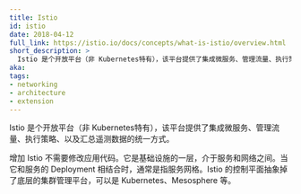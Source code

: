 ```yaml
---
title: Istio
id: istio
date: 2018-04-12
full_link: https://istio.io/docs/concepts/what-is-istio/overview.html
short_description: >
  Istio 是个开放平台（非 Kubernetes特有），该平台提供了集成微服务、管理流量、执行策略、以及汇总遥测数据的统一方式。
aka: 
tags:
- networking
- architecture
- extension
---
```


<!--
---
title: Istio
id: istio
date: 2018-04-12
full_link: https://istio.io/docs/concepts/what-is-istio/overview.html
short_description: >
  An open platform (not Kubernetes-specific) that provides a uniform way to integrate microservices, manage traffic flow, enforce policies, and aggregate telemetry data.

aka: 
tags:
- networking
- architecture
- extension
---
-->

<!--
 An open platform (not Kubernetes-specific) that provides a uniform way to integrate microservices, manage traffic flow, enforce policies, and aggregate telemetry data.
-->

Istio 是个开放平台（非 Kubernetes特有），该平台提供了集成微服务、管理流量、执行策略、以及汇总遥测数据的统一方式。

<!--more--> 

<!--
Adding Istio does not require changing application code. It is a layer of infrastructure between a service and the network, which when combined with service deployments, is commonly referred to as a service mesh. Istio's control plane abstracts away the underlying cluster management platform, which may be Kubernetes, Mesosphere, etc.
-->

增加 Istio 不需要修改应用代码。它是基础设施的一层，介于服务和网络之间。当它和服务的 Deployment 相结合时，通常是指服务网格。Istio 的控制平面抽象掉了底层的集群管理平台，可以是 Kubernetes、Mesosphere 等。

